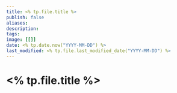 ```yaml
---
title: <% tp.file.title %>
publish: false
aliases: 
description: 
tags: 
image: [[]]
date: <% tp.date.now("YYYY-MM-DD") %>
last_modified: <% tp.file.last_modified_date("YYYY-MM-DD") %>
---
```

# <% tp.file.title %>